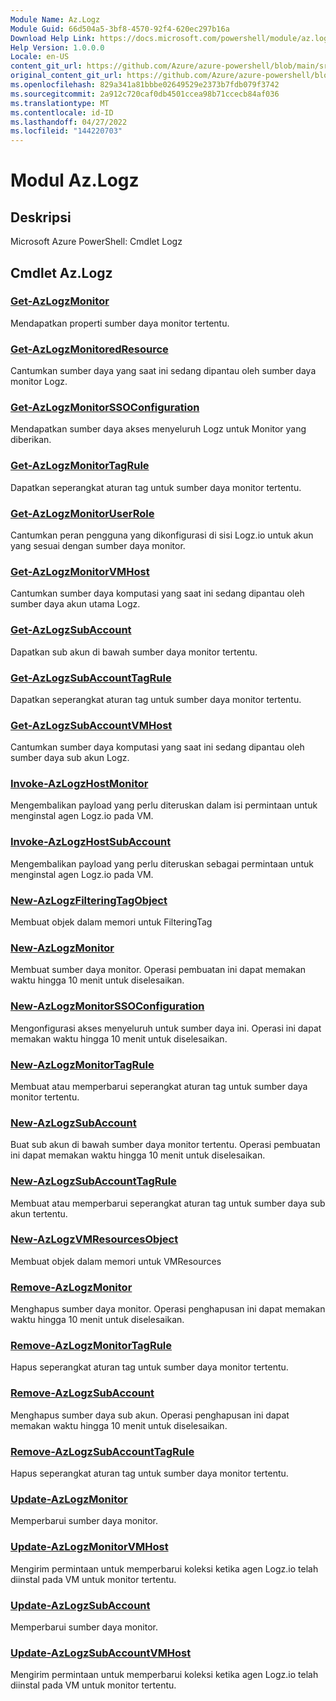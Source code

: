 ```yaml
---
Module Name: Az.Logz
Module Guid: 66d504a5-3bf8-4570-92f4-620ec297b16a
Download Help Link: https://docs.microsoft.com/powershell/module/az.logz
Help Version: 1.0.0.0
Locale: en-US
content_git_url: https://github.com/Azure/azure-powershell/blob/main/src/Logz/help/Az.Logz.md
original_content_git_url: https://github.com/Azure/azure-powershell/blob/main/src/Logz/help/Az.Logz.md
ms.openlocfilehash: 829a341a81bbbe02649529e2373b7fdb079f3742
ms.sourcegitcommit: 2a912c720caf0db4501ccea98b71ccecb84af036
ms.translationtype: MT
ms.contentlocale: id-ID
ms.lasthandoff: 04/27/2022
ms.locfileid: "144220703"
---
```

# Modul Az.Logz
## Deskripsi
Microsoft Azure PowerShell: Cmdlet Logz

## Cmdlet Az.Logz
### [Get-AzLogzMonitor](Get-AzLogzMonitor.md)
Mendapatkan properti sumber daya monitor tertentu.

### [Get-AzLogzMonitoredResource](Get-AzLogzMonitoredResource.md)
Cantumkan sumber daya yang saat ini sedang dipantau oleh sumber daya monitor Logz.

### [Get-AzLogzMonitorSSOConfiguration](Get-AzLogzMonitorSSOConfiguration.md)
Mendapatkan sumber daya akses menyeluruh Logz untuk Monitor yang diberikan.

### [Get-AzLogzMonitorTagRule](Get-AzLogzMonitorTagRule.md)
Dapatkan seperangkat aturan tag untuk sumber daya monitor tertentu.

### [Get-AzLogzMonitorUserRole](Get-AzLogzMonitorUserRole.md)
Cantumkan peran pengguna yang dikonfigurasi di sisi Logz.io untuk akun yang sesuai dengan sumber daya monitor.

### [Get-AzLogzMonitorVMHost](Get-AzLogzMonitorVMHost.md)
Cantumkan sumber daya komputasi yang saat ini sedang dipantau oleh sumber daya akun utama Logz.

### [Get-AzLogzSubAccount](Get-AzLogzSubAccount.md)
Dapatkan sub akun di bawah sumber daya monitor tertentu.

### [Get-AzLogzSubAccountTagRule](Get-AzLogzSubAccountTagRule.md)
Dapatkan seperangkat aturan tag untuk sumber daya monitor tertentu.

### [Get-AzLogzSubAccountVMHost](Get-AzLogzSubAccountVMHost.md)
Cantumkan sumber daya komputasi yang saat ini sedang dipantau oleh sumber daya sub akun Logz.

### [Invoke-AzLogzHostMonitor](Invoke-AzLogzHostMonitor.md)
Mengembalikan payload yang perlu diteruskan dalam isi permintaan untuk menginstal agen Logz.io pada VM.

### [Invoke-AzLogzHostSubAccount](Invoke-AzLogzHostSubAccount.md)
Mengembalikan payload yang perlu diteruskan sebagai permintaan untuk menginstal agen Logz.io pada VM.

### [New-AzLogzFilteringTagObject](New-AzLogzFilteringTagObject.md)
Membuat objek dalam memori untuk FilteringTag

### [New-AzLogzMonitor](New-AzLogzMonitor.md)
Membuat sumber daya monitor.
Operasi pembuatan ini dapat memakan waktu hingga 10 menit untuk diselesaikan.

### [New-AzLogzMonitorSSOConfiguration](New-AzLogzMonitorSSOConfiguration.md)
Mengonfigurasi akses menyeluruh untuk sumber daya ini.
Operasi ini dapat memakan waktu hingga 10 menit untuk diselesaikan.

### [New-AzLogzMonitorTagRule](New-AzLogzMonitorTagRule.md)
Membuat atau memperbarui seperangkat aturan tag untuk sumber daya monitor tertentu.

### [New-AzLogzSubAccount](New-AzLogzSubAccount.md)
Buat sub akun di bawah sumber daya monitor tertentu.
Operasi pembuatan ini dapat memakan waktu hingga 10 menit untuk diselesaikan.

### [New-AzLogzSubAccountTagRule](New-AzLogzSubAccountTagRule.md)
Membuat atau memperbarui seperangkat aturan tag untuk sumber daya sub akun tertentu.

### [New-AzLogzVMResourcesObject](New-AzLogzVMResourcesObject.md)
Membuat objek dalam memori untuk VMResources

### [Remove-AzLogzMonitor](Remove-AzLogzMonitor.md)
Menghapus sumber daya monitor.
Operasi penghapusan ini dapat memakan waktu hingga 10 menit untuk diselesaikan.

### [Remove-AzLogzMonitorTagRule](Remove-AzLogzMonitorTagRule.md)
Hapus seperangkat aturan tag untuk sumber daya monitor tertentu.

### [Remove-AzLogzSubAccount](Remove-AzLogzSubAccount.md)
Menghapus sumber daya sub akun.
Operasi penghapusan ini dapat memakan waktu hingga 10 menit untuk diselesaikan.

### [Remove-AzLogzSubAccountTagRule](Remove-AzLogzSubAccountTagRule.md)
Hapus seperangkat aturan tag untuk sumber daya monitor tertentu.

### [Update-AzLogzMonitor](Update-AzLogzMonitor.md)
Memperbarui sumber daya monitor.

### [Update-AzLogzMonitorVMHost](Update-AzLogzMonitorVMHost.md)
Mengirim permintaan untuk memperbarui koleksi ketika agen Logz.io telah diinstal pada VM untuk monitor tertentu.

### [Update-AzLogzSubAccount](Update-AzLogzSubAccount.md)
Memperbarui sumber daya monitor.

### [Update-AzLogzSubAccountVMHost](Update-AzLogzSubAccountVMHost.md)
Mengirim permintaan untuk memperbarui koleksi ketika agen Logz.io telah diinstal pada VM untuk monitor tertentu.

